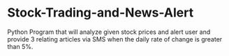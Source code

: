 # Stock-Trading-and-News-Alert
Python Program that will analyze given stock prices and alert user and provide 3 relating articles via SMS when the daily rate of change is greater than 5%.
